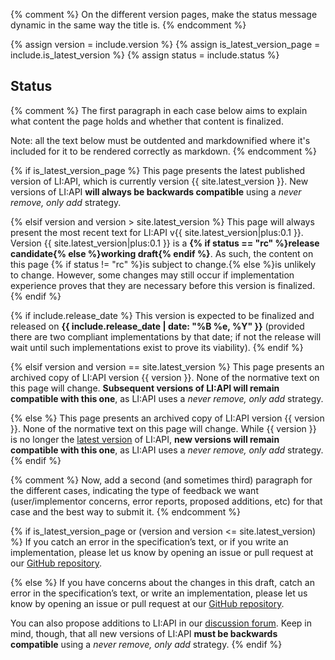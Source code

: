 {% comment %}
  On the different version pages, make the status message dynamic in
  the same way the title is.
{% endcomment %}

{% assign version = include.version %}
{% assign is_latest_version_page = include.is_latest_version %}
{% assign status = include.status %}

## <a href="#status" id="status" class="headerlink"></a> Status

{% comment %}
  The first paragraph in each case below aims to explain what content
  the page holds and whether that content is finalized.

  Note: all the text below must be outdented and markdownified where it's
  included for it to be rendered correctly as markdown.
{% endcomment %}

{% if is_latest_version_page %}
  This page presents the latest published version of LI:API, which is
  currently version {{ site.latest_version }}. New versions of LI:API **will
  always be backwards compatible** using a _never remove, only add_ strategy.

{% elsif version and version > site.latest_version %}
  This page will always present the most recent text for LI:API v{{ site.latest_version|plus:0.1 }}.
  Version {{ site.latest_version|plus:0.1 }} is a **{% if status == "rc" %}release 
  candidate{% else %}working draft{% endif %}**. As such, the content on this 
  page {% if status != "rc" %}is subject to change.{% else %}is unlikely to 
  change. However, some changes may still occur if implementation experience 
  proves that they are necessary before this version is finalized.{% endif %}

  {% if include.release_date %}
  This version is expected to be finalized and released on **{{ include.release_date | date: "%B %e, %Y" }}** 
  (provided there are two compliant implementations by that date; if not the 
  release will wait until such implementations exist to prove its viability).
  {% endif %}

{% elsif version and version == site.latest_version %}
  This page presents an archived copy of LI:API version {{ version }}. None
  of the normative text on this page will change. **Subsequent versions of
  LI:API will remain compatible with this one**, as LI:API uses a _never
  remove, only add_ strategy.

{% else %}
  This page presents an archived copy of LI:API version {{ version }}. None
  of the normative text on this page will change. While {{ version }} is no
  longer the [latest version](/format/) of LI:API, **new versions will remain
  compatible with this one**, as LI:API uses a _never remove, only add_ strategy.
{% endif %}

{% comment %}
  Now, add a second (and sometimes third) paragraph for the different cases,
  indicating the type of feedback we want (user/implementor concerns, error
  reports, proposed additions, etc) for that case and the best way to submit it.
{% endcomment %}

{% if is_latest_version_page or (version and version <= site.latest_version) %}
  If you catch an error in the specification&rsquo;s text, or if you write an
  implementation, please let us know by opening an issue or pull request at our
  [GitHub repository](https://github.com/lojaintegrada/li-api-specification).

{% else %}
  If you have concerns about the changes in this draft, catch an error in the
  specification&rsquo;s text, or write an implementation, please let us know by
  opening an issue or pull request at our [GitHub repository](https://github.com/lojaintegrada/li-api-specification).

  You can also propose additions to LI:API in our [discussion forum](http://discuss.jsonapi.org/).
  Keep in mind, though, that all new versions of LI:API **must be backwards
  compatible** using a _never remove, only add_ strategy.
{% endif %}
